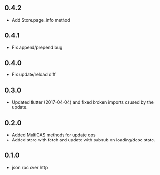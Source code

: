 ## 0.4.2

* Add Store.page_info method

## 0.4.1

* Fix append/prepend bug

## 0.4.0

* Fix update/reload diff

## 0.3.0

* Updated flutter (2017-04-04) and fixed broken imports caused by the update.

## 0.2.0

* Added MultiCAS methods for update ops.
* Added store with fetch and update with pubsub on loading/desc state.

## 0.1.0

* json rpc over http

